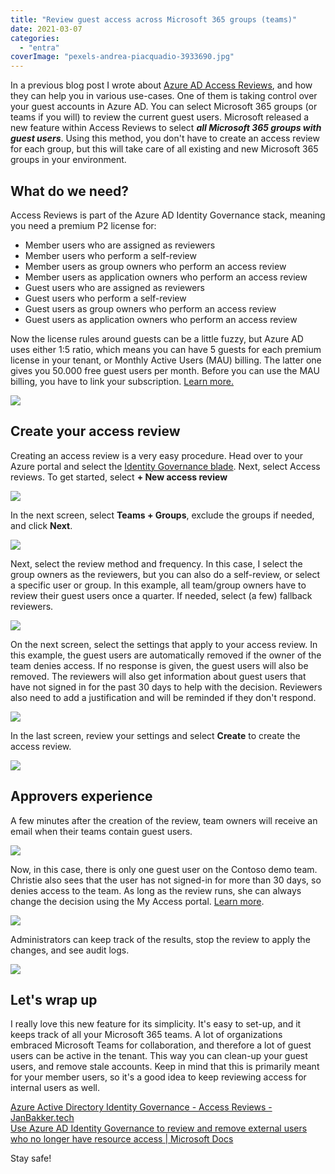 ```yaml
---
title: "Review guest access across Microsoft 365 groups (teams)"
date: 2021-03-07
categories: 
  - "entra"
coverImage: "pexels-andrea-piacquadio-3933690.jpg"
---
```


In a previous blog post I wrote about [Azure AD Access Reviews](https://janbakker.tech/active-directory-identity-governance-access-reviews/), and how they can help you in various use-cases. One of them is taking control over your guest accounts in Azure AD. You can select Microsoft 365 groups (or teams if you will) to review the current guest users. Microsoft released a new feature within Access Reviews to select **_all Microsoft 365 groups with guest users_**. Using this method, you don't have to create an access review for each group, but this will take care of all existing and new Microsoft 365 groups in your environment.

## What do we need?

Access Reviews is part of the Azure AD Identity Governance stack, meaning you need a premium P2 license for:

- Member users who are assigned as reviewers
- Member users who perform a self-review
- Member users as group owners who perform an access review
- Member users as application owners who perform an access review
- Guest users who are assigned as reviewers
- Guest users who perform a self-review
- Guest users as group owners who perform an access review
- Guest users as application owners who perform an access review

Now the license rules around guests can be a little fuzzy, but Azure AD uses either 1:5 ratio, which means you can have 5 guests for each premium license in your tenant, or Monthly Active Users (MAU) billing. The latter one gives you 50.000 free guest users per month. Before you can use the MAU billing, you have to link your subscription. [Learn more.](https://docs.microsoft.com/en-us/azure/active-directory/external-identities/external-identities-pricing)

![](/assets/images/image.png)

## Create your access review

Creating an access review is a very easy procedure. Head over to your Azure portal and select the [Identity Governance blade](https://portal.azure.com/#blade/Microsoft_AAD_ERM/DashboardBlade/GettingStarted). Next, select Access reviews. To get started, select **\+ New access review**

![](/assets/images/image-1.png)

In the next screen, select **Teams + Groups**, exclude the groups if needed, and click **Next**.

![](/assets/images/image-2.png)

Next, select the review method and frequency. In this case, I select the group owners as the reviewers, but you can also do a self-review, or select a specific user or group. In this example, all team/group owners have to review their guest users once a quarter. If needed, select (a few) fallback reviewers.

![](/assets/images/image-4.png)

On the next screen, select the settings that apply to your access review. In this example, the guest users are automatically removed if the owner of the team denies access. If no response is given, the guest users will also be removed. The reviewers will also get information about guest users that have not signed in for the past 30 days to help with the decision. Reviewers also need to add a justification and will be reminded if they don't respond.

![](/assets/images/image-5.png)

In the last screen, review your settings and select **Create** to create the access review.

![](/assets/images/image-6.png)

## Approvers experience

A few minutes after the creation of the review, team owners will receive an email when their teams contain guest users.

![](/assets/images/image-7.png)

Now, in this case, there is only one guest user on the Contoso demo team. Christie also sees that the user has not signed-in for more than 30 days, so denies access to the team. As long as the review runs, she can always change the decision using the My Access portal. [Learn more](https://janbakker.tech/self-service-in-microsoft-365/).

![](/assets/images/image-8.png)

Administrators can keep track of the results, stop the review to apply the changes, and see audit logs.

![](/assets/images/image-9.png)

## Let's wrap up

I really love this new feature for its simplicity. It's easy to set-up, and it keeps track of all your Microsoft 365 teams. A lot of organizations embraced Microsoft Teams for collaboration, and therefore a lot of guest users can be active in the tenant. This way you can clean-up your guest users, and remove stale accounts. Keep in mind that this is primarily meant for your member users, so it's a good idea to keep reviewing access for internal users as well.

[Azure Active Directory Identity Governance - Access Reviews - JanBakker.tech](https://janbakker.tech/active-directory-identity-governance-access-reviews/)  
[Use Azure AD Identity Governance to review and remove external users who no longer have resource access | Microsoft Docs](https://docs.microsoft.com/en-us/azure/active-directory/governance/access-reviews-external-users)

Stay safe!
